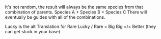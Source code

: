 It's not random, the result will always be the same species from that combination of parents.
Species A + Species B = Species C
There will eventually be guides with all of the combinations.

Lucky is the alt Translation for Rare
Lucky / Rare = Big
Big =/= Better (they can get stuck in your base)